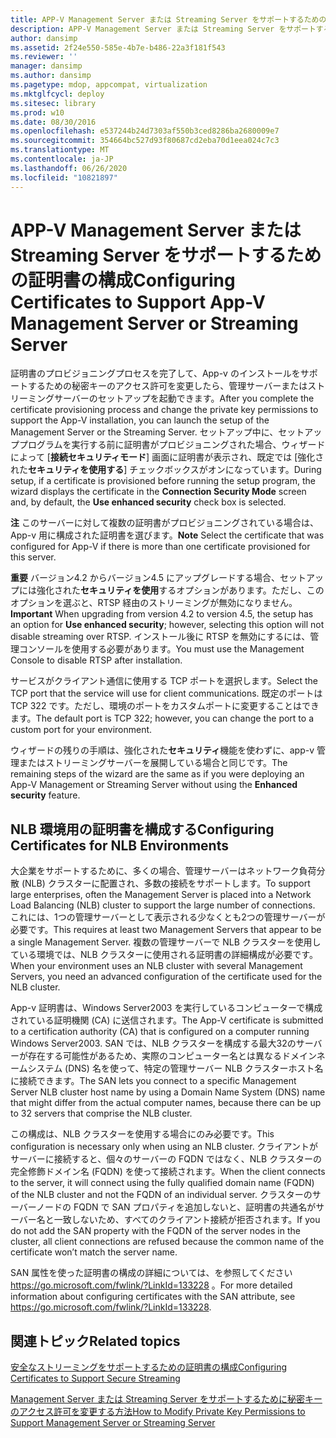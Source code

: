 ```yaml
---
title: APP-V Management Server または Streaming Server をサポートするための証明書の構成
description: APP-V Management Server または Streaming Server をサポートするための証明書の構成
author: dansimp
ms.assetid: 2f24e550-585e-4b7e-b486-22a3f181f543
ms.reviewer: ''
manager: dansimp
ms.author: dansimp
ms.pagetype: mdop, appcompat, virtualization
ms.mktglfcycl: deploy
ms.sitesec: library
ms.prod: w10
ms.date: 08/30/2016
ms.openlocfilehash: e537244b24d7303af550b3ced8286ba2680009e7
ms.sourcegitcommit: 354664bc527d93f80687cd2eba70d1eea024c7c3
ms.translationtype: MT
ms.contentlocale: ja-JP
ms.lasthandoff: 06/26/2020
ms.locfileid: "10821897"
---
```

# <span data-ttu-id="5e2a8-103">APP-V Management Server または Streaming Server をサポートするための証明書の構成</span><span class="sxs-lookup"><span data-stu-id="5e2a8-103">Configuring Certificates to Support App-V Management Server or Streaming Server</span></span>


<span data-ttu-id="5e2a8-104">証明書のプロビジョニングプロセスを完了して、App-v のインストールをサポートするための秘密キーのアクセス許可を変更したら、管理サーバーまたはストリーミングサーバーのセットアップを起動できます。</span><span class="sxs-lookup"><span data-stu-id="5e2a8-104">After you complete the certificate provisioning process and change the private key permissions to support the App-V installation, you can launch the setup of the Management Server or the Streaming Server.</span></span> <span data-ttu-id="5e2a8-105">セットアップ中に、セットアッププログラムを実行する前に証明書がプロビジョニングされた場合、ウィザードによって [**接続セキュリティモード**] 画面に証明書が表示され、既定では [強化された**セキュリティを使用する**] チェックボックスがオンになっています。</span><span class="sxs-lookup"><span data-stu-id="5e2a8-105">During setup, if a certificate is provisioned before running the setup program, the wizard displays the certificate in the **Connection Security Mode** screen and, by default, the **Use enhanced security** check box is selected.</span></span>

<span data-ttu-id="5e2a8-106">**注** このサーバーに対して複数の証明書がプロビジョニングされている場合は、App-v 用に構成された証明書を選びます。</span><span class="sxs-lookup"><span data-stu-id="5e2a8-106">**Note** Select the certificate that was configured for App-V if there is more than one certificate provisioned for this server.</span></span>

 

<span data-ttu-id="5e2a8-107">**重要** バージョン4.2 からバージョン4.5 にアップグレードする場合、セットアップには強化された**セキュリティを使用**するオプションがあります。ただし、このオプションを選ぶと、RTSP 経由のストリーミングが無効になりません。</span><span class="sxs-lookup"><span data-stu-id="5e2a8-107">**Important** When upgrading from version 4.2 to version 4.5, the setup has an option for **Use enhanced security**; however, selecting this option will not disable streaming over RTSP.</span></span> <span data-ttu-id="5e2a8-108">インストール後に RTSP を無効にするには、管理コンソールを使用する必要があります。</span><span class="sxs-lookup"><span data-stu-id="5e2a8-108">You must use the Management Console to disable RTSP after installation.</span></span>

 

<span data-ttu-id="5e2a8-109">サービスがクライアント通信に使用する TCP ポートを選択します。</span><span class="sxs-lookup"><span data-stu-id="5e2a8-109">Select the TCP port that the service will use for client communications.</span></span> <span data-ttu-id="5e2a8-110">既定のポートは TCP 322 です。ただし、環境のポートをカスタムポートに変更することはできます。</span><span class="sxs-lookup"><span data-stu-id="5e2a8-110">The default port is TCP 322; however, you can change the port to a custom port for your environment.</span></span>

<span data-ttu-id="5e2a8-111">ウィザードの残りの手順は、強化された**セキュリティ**機能を使わずに、app-v 管理またはストリーミングサーバーを展開している場合と同じです。</span><span class="sxs-lookup"><span data-stu-id="5e2a8-111">The remaining steps of the wizard are the same as if you were deploying an App-V Management or Streaming Server without using the **Enhanced security** feature.</span></span>

## <span data-ttu-id="5e2a8-112">NLB 環境用の証明書を構成する</span><span class="sxs-lookup"><span data-stu-id="5e2a8-112">Configuring Certificates for NLB Environments</span></span>


<span data-ttu-id="5e2a8-113">大企業をサポートするために、多くの場合、管理サーバーはネットワーク負荷分散 (NLB) クラスターに配置され、多数の接続をサポートします。</span><span class="sxs-lookup"><span data-stu-id="5e2a8-113">To support large enterprises, often the Management Server is placed into a Network Load Balancing (NLB) cluster to support the large number of connections.</span></span> <span data-ttu-id="5e2a8-114">これには、1つの管理サーバーとして表示される少なくとも2つの管理サーバーが必要です。</span><span class="sxs-lookup"><span data-stu-id="5e2a8-114">This requires at least two Management Servers that appear to be a single Management Server.</span></span> <span data-ttu-id="5e2a8-115">複数の管理サーバーで NLB クラスターを使用している環境では、NLB クラスターに使用される証明書の詳細構成が必要です。</span><span class="sxs-lookup"><span data-stu-id="5e2a8-115">When your environment uses an NLB cluster with several Management Servers, you need an advanced configuration of the certificate used for the NLB cluster.</span></span>

<span data-ttu-id="5e2a8-116">App-v 証明書は、Windows Server2003 を実行しているコンピューターで構成されている証明機関 (CA) に送信されます。</span><span class="sxs-lookup"><span data-stu-id="5e2a8-116">The App-V certificate is submitted to a certification authority (CA) that is configured on a computer running Windows Server2003.</span></span> <span data-ttu-id="5e2a8-117">SAN では、NLB クラスターを構成する最大32のサーバーが存在する可能性があるため、実際のコンピューター名とは異なるドメインネームシステム (DNS) 名を使って、特定の管理サーバー NLB クラスターホスト名に接続できます。</span><span class="sxs-lookup"><span data-stu-id="5e2a8-117">The SAN lets you connect to a specific Management Server NLB cluster host name by using a Domain Name System (DNS) name that might differ from the actual computer names, because there can be up to 32 servers that comprise the NLB cluster.</span></span>

<span data-ttu-id="5e2a8-118">この構成は、NLB クラスターを使用する場合にのみ必要です。</span><span class="sxs-lookup"><span data-stu-id="5e2a8-118">This configuration is necessary only when using an NLB cluster.</span></span> <span data-ttu-id="5e2a8-119">クライアントがサーバーに接続すると、個々のサーバーの FQDN ではなく、NLB クラスターの完全修飾ドメイン名 (FQDN) を使って接続されます。</span><span class="sxs-lookup"><span data-stu-id="5e2a8-119">When the client connects to the server, it will connect using the fully qualified domain name (FQDN) of the NLB cluster and not the FQDN of an individual server.</span></span> <span data-ttu-id="5e2a8-120">クラスターのサーバーノードの FQDN で SAN プロパティを追加しないと、証明書の共通名がサーバー名と一致しないため、すべてのクライアント接続が拒否されます。</span><span class="sxs-lookup"><span data-stu-id="5e2a8-120">If you do not add the SAN property with the FQDN of the server nodes in the cluster, all client connections are refused because the common name of the certificate won’t match the server name.</span></span>

<span data-ttu-id="5e2a8-121">SAN 属性を使った証明書の構成の詳細については、を参照してください <https://go.microsoft.com/fwlink/?LinkId=133228> 。</span><span class="sxs-lookup"><span data-stu-id="5e2a8-121">For more detailed information about configuring certificates with the SAN attribute, see <https://go.microsoft.com/fwlink/?LinkId=133228>.</span></span>

## <span data-ttu-id="5e2a8-122">関連トピック</span><span class="sxs-lookup"><span data-stu-id="5e2a8-122">Related topics</span></span>


[<span data-ttu-id="5e2a8-123">安全なストリーミングをサポートするための証明書の構成</span><span class="sxs-lookup"><span data-stu-id="5e2a8-123">Configuring Certificates to Support Secure Streaming</span></span>](configuring-certificates-to-support-secure-streaming.md)

[<span data-ttu-id="5e2a8-124">Management Server または Streaming Server をサポートするために秘密キーのアクセス許可を変更する方法</span><span class="sxs-lookup"><span data-stu-id="5e2a8-124">How to Modify Private Key Permissions to Support Management Server or Streaming Server</span></span>](how-to-modify-private-key-permissions-to-support-management-server-or-streaming-server.md)

 

 





